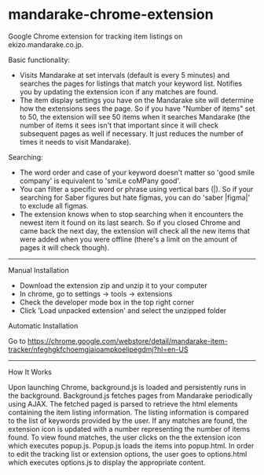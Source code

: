 mandarake-chrome-extension
==========================

Google Chrome extension for tracking item listings on ekizo.mandarake.co.jp.

Basic functionality:
- Visits Mandarake at set intervals (default is every 5 minutes) and searches the pages for listings that match your keyword list. Notifies you by updating the extension icon if any matches are found.
- The item display settings you have on the Mandarake site will determine how the extensions sees the page. So if you have "Number of items" set to 50, the extension will see 50 items when it searches Mandarake (the number of items it sees isn't that important since it will check subsequent pages as well if necessary. It just reduces the number of times it needs to visit Mandarake).

Searching:
- The word order and case of your keyword doesn't matter so 'good smile company' is equivalent to 'smiLe coMPany good'.
- You can filter a specific word or phrase using vertical bars (|). So if your searching for Saber figures but hate figmas, you can do 'saber |figma|' to exclude all figmas.
- The extension knows when to stop searching when it encounters the newest item it found on its last search. So if you closed Chrome and came back the next day, the extension will check all the new items that were added when you were offline (there's a limit on the amount of pages it will check though).


--------------------------
Manual Installation
- Download the extension zip and unzip it to your computer
- In chrome, go to settings -> tools -> extensions
- Check the developer mode box in the top right corner
- Click 'Load unpacked extension' and select the unzipped folder

Automatic Installation

Go to https://chrome.google.com/webstore/detail/mandarake-item-tracker/nfeghgkfchoemgjaioampkoelipegdmj?hl=en-US

-------------------------
How It Works

Upon launching Chrome, background.js is loaded and persistently runs in the background. Background.js fetches pages from Mandarake periodically using AJAX.
The fetched paged is parsed to retrieve the html elements containing the item listing information. The listing information is compared to the list of keywords provided by the user. If any matches are found, the extension icon is updated with a number representing the number of items found. To view found matches, the user clicks on the the extension icon which executes popup.js. Popup.js loads the items into popup.html.
In order to edit the tracking list or extension options, the user goes to options.html which executes options.js to display the appropriate content.
